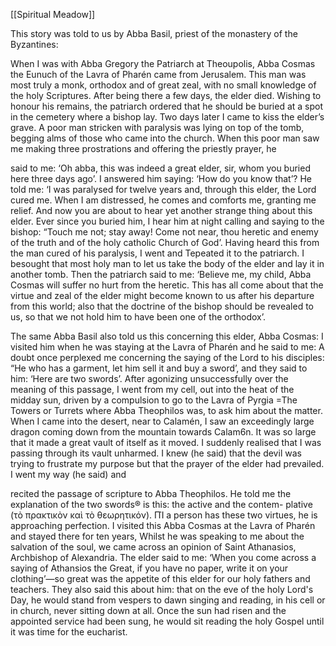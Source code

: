 [[Spiritual Meadow]]
 
This story was told to us by Abba Basil, priest of the monastery of the Byzantines:  
 
When I was with Abba Gregory the Patriarch at Theoupolis, Abba Cosmas the Eunuch of the Lavra of Pharén came from Jerusalem. This man was most truly a monk, orthodox and of great zeal, with no small knowledge of the holy Scriptures. After being there a few days, the elder died. Wishing to honour his remains, the patriarch ordered that he should be buried at a spot in the cemetery where a bishop lay. Two days later I came to kiss the elder’s grave. A poor man stricken with paralysis was lying on top of the tomb, begging alms of those who came into the church. When this poor man saw me making three prostrations and offering the priestly prayer, he  
 
said to me: ‘Oh abba, this was indeed a great elder, sir, whom you buried here three days ago’. I answered him saying: ‘How do you know that’? He told me: ‘I was paralysed for twelve years and, through this elder, the Lord cured me. When I am distressed, he comes and comforts me, granting me relief. And now you are about to hear yet another strange thing about this elder. Ever since you buried him, I hear him at night calling and saying to the bishop: “Touch me not; stay away! Come not near, thou heretic and enemy of the truth and of the holy catholic Church of God’. Having heard this from the man cured of his paralysis, I went and Tepeated it to the patriarch. I besought that most holy man to let us take the body of the elder and lay it in another tomb. Then the patriarch said to me: ‘Believe me, my child, Abba Cosmas will suffer no hurt from the heretic. This has all come about that the virtue and zeal of the elder might become known to us after his departure from this world; also that the doctrine of the bishop should be revealed to us, so that we not hold him to have been one of the orthodox’.  
 
The same Abba Basil also told us this concerning this elder, Abba Cosmas: I visited him when he was staying at the Lavra of Pharén and he said to me: A doubt once perplexed me concerning the saying of the Lord to his disciples: “He who has a garment, let him sell it and buy a sword’, and they said to him: ‘Here are two swords’. After agonizing unsuccessfully over the meaning of this passage, I went from my cell, out into the heat of the midday sun, driven by a compulsion to go to the Lavra of Pyrgia =The Towers or Turrets where Abba Theophilos was, to ask him about the matter. When I came into the desert, near to Calamén, I saw an exceedingly large dragon coming down from the mountain towards Calam6n. It was so large that it made a great vault of itself as it moved. I suddenly realised that I was passing through its vault unharmed. I knew (he said) that the devil was trying to frustrate my purpose but that the prayer of the elder had prevailed. I went my way (he said) and  
 
recited the passage of scripture to Abba Theophilos. He told me the explanation of the two swords® is this: the active and the contem- plative (τὸ πρακτικὸν καὶ τὸ θεωρητικόν). ΠῚ a person has these two virtues, he is approaching perfection. I visited this Abba Cosmas at the Lavra of Pharén and stayed there for ten years, Whilst he was speaking to me about the salvation of the soul, we came across an opinion of Saint Athanasios, Archbishop of Alexandria. The elder said to me: ‘When you come across a saying of Athansios the Great, if you have no paper, write it on your clothing’—so great was the appetite of this elder for our holy fathers and teachers. They also said this about him: that on the eve of the holy Lord's Day, he would stand from vespers to dawn singing and reading, in his cell or in church, never sitting down at all. Once the sun had risen and the appointed service had been sung, he would sit reading the holy Gospel until it was time for the eucharist. 
